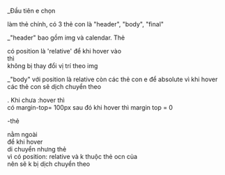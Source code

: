 _Đầu tiên e chọn <div class="card"> làm thẻ chính, có 3 thẻ con là "header", "body", "final"

_"header" bao gồm img và calendar. Thẻ <div class="calendar"> có position là 'relative' để khi hover vào <div class="card"> thì <div class="calendar"> không bị thay đổi vị trí theo img

_"body" với position là relative còn các thẻ con e để absolute vì khi hover các thẻ con sẽ dịch chuyển theo <div class="body">. Khi chưa :hover thì <div class="body"> có margin-top= 100px sau đó khi hover thì margin top = 0

-thẻ <div class="final"> nằm ngoài <div class="body"> để khi hover <div class="body"> di chuyển nhưng thẻ <div class="final"> vì có position: relative và k thuộc thẻ ocn của<div class="body"> nên sẽ k bị dịch chuyển theo